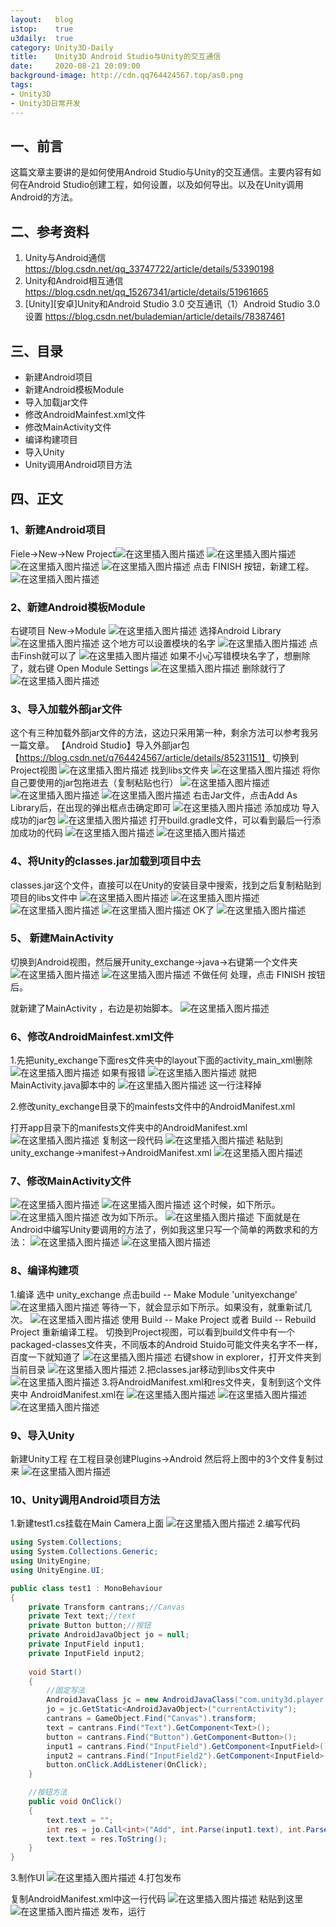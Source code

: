 ```yaml
---
layout:   blog
istop:	  true
u3daily:  true
category: Unity3D-Daily
title:    Unity3D Android Studio与Unity的交互通信
date:     2020-08-21 20:09:00
background-image: http://cdn.qq764424567.top/as0.png
tags:
- Unity3D
- Unity3D日常开发
---
```


## 一、前言
这篇文章主要讲的是如何使用Android Studio与Unity的交互通信。主要内容有如何在Android Studio创建工程，如何设置，以及如何导出。以及在Unity调用Android的方法。

## 二、参考资料
1. Unity与Android通信 https://blog.csdn.net/qq_33747722/article/details/53390198
2. Unity和Android相互通信 https://blog.csdn.net/qq_15267341/article/details/51961665
3. [Unity][安卓]Unity和Android Studio 3.0 交互通讯（1）Android Studio 3.0 设置 https://blog.csdn.net/bulademian/article/details/78387461

## 三、目录
- 新建Android项目
- 新建Android模板Module
- 导入加载jar文件
- 修改AndroidMainfest.xml文件
- 修改MainActivity文件
- 编译构建项目
- 导入Unity
- Unity调用Android项目方法

## 四、正文

### 1、新建Android项目
Fiele->New->New Project![在这里插入图片描述](https://img-blog.csdnimg.cn/20181224141416798.png?x-oss-process=image/watermark,type_ZmFuZ3poZW5naGVpdGk,shadow_10,text_aHR0cHM6Ly9ibG9nLmNzZG4ubmV0L3E3NjQ0MjQ1Njc=,size_16,color_FFFFFF,t_70)
![在这里插入图片描述](https://img-blog.csdn.net/20171031084236573?watermark/2/text/aHR0cDovL2Jsb2cuY3Nkbi5uZXQvQnVsYWRlTWlhbg==/font/5a6L5L2T/fontsize/400/fill/I0JBQkFCMA==/dissolve/70/gravity/Center)
![在这里插入图片描述](https://img-blog.csdn.net/20171031084318810?watermark/2/text/aHR0cDovL2Jsb2cuY3Nkbi5uZXQvQnVsYWRlTWlhbg==/font/5a6L5L2T/fontsize/400/fill/I0JBQkFCMA==/dissolve/70/gravity/Center)
![在这里插入图片描述](https://img-blog.csdn.net/20171031084350624?watermark/2/text/aHR0cDovL2Jsb2cuY3Nkbi5uZXQvQnVsYWRlTWlhbg==/font/5a6L5L2T/fontsize/400/fill/I0JBQkFCMA==/dissolve/70/gravity/Center)
点击 FINISH 按钮，新建工程。
![在这里插入图片描述](https://img-blog.csdn.net/20171031084426267?watermark/2/text/aHR0cDovL2Jsb2cuY3Nkbi5uZXQvQnVsYWRlTWlhbg==/font/5a6L5L2T/fontsize/400/fill/I0JBQkFCMA==/dissolve/70/gravity/Center)
### 2、新建Android模板Module
右键项目 New->Module
![在这里插入图片描述](https://img-blog.csdnimg.cn/2018122415552430.png?x-oss-process=image/watermark,type_ZmFuZ3poZW5naGVpdGk,shadow_10,text_aHR0cHM6Ly9ibG9nLmNzZG4ubmV0L3E3NjQ0MjQ1Njc=,size_16,color_FFFFFF,t_70)
选择Android Library
![在这里插入图片描述](https://img-blog.csdnimg.cn/20181224155617625.png?x-oss-process=image/watermark,type_ZmFuZ3poZW5naGVpdGk,shadow_10,text_aHR0cHM6Ly9ibG9nLmNzZG4ubmV0L3E3NjQ0MjQ1Njc=,size_16,color_FFFFFF,t_70)
这个地方可以设置模块的名字
![在这里插入图片描述](https://img-blog.csdnimg.cn/20181224155843137.png?x-oss-process=image/watermark,type_ZmFuZ3poZW5naGVpdGk,shadow_10,text_aHR0cHM6Ly9ibG9nLmNzZG4ubmV0L3E3NjQ0MjQ1Njc=,size_16,color_FFFFFF,t_70)
点击Finsh就可以了
![在这里插入图片描述](https://img-blog.csdnimg.cn/2018122415591326.png?x-oss-process=image/watermark,type_ZmFuZ3poZW5naGVpdGk,shadow_10,text_aHR0cHM6Ly9ibG9nLmNzZG4ubmV0L3E3NjQ0MjQ1Njc=,size_16,color_FFFFFF,t_70)
如果不小心写错模块名字了，想删除了，就右键 Open Module Settings
![在这里插入图片描述](https://img-blog.csdnimg.cn/20181224160124573.png?x-oss-process=image/watermark,type_ZmFuZ3poZW5naGVpdGk,shadow_10,text_aHR0cHM6Ly9ibG9nLmNzZG4ubmV0L3E3NjQ0MjQ1Njc=,size_16,color_FFFFFF,t_70)
删除就行了
![在这里插入图片描述](https://img-blog.csdnimg.cn/20181224160203404.png?x-oss-process=image/watermark,type_ZmFuZ3poZW5naGVpdGk,shadow_10,text_aHR0cHM6Ly9ibG9nLmNzZG4ubmV0L3E3NjQ0MjQ1Njc=,size_16,color_FFFFFF,t_70)

### 3、导入加载外部jar文件
 这个有三种加载外部jar文件的方法，这边只采用第一种，剩余方法可以参考我另一篇文章。
 【Android Studio】导入外部jar包【https://blog.csdn.net/q764424567/article/details/85231151】
 切换到Project视图
 ![在这里插入图片描述](https://img-blog.csdnimg.cn/20181224105624900.png?x-oss-process=image/watermark,type_ZmFuZ3poZW5naGVpdGk,shadow_10,text_aHR0cHM6Ly9ibG9nLmNzZG4ubmV0L3E3NjQ0MjQ1Njc=,size_16,color_FFFFFF,t_70)
 找到libs文件夹
 ![在这里插入图片描述](https://img-blog.csdnimg.cn/20181224105717925.png?x-oss-process=image/watermark,type_ZmFuZ3poZW5naGVpdGk,shadow_10,text_aHR0cHM6Ly9ibG9nLmNzZG4ubmV0L3E3NjQ0MjQ1Njc=,size_16,color_FFFFFF,t_70)
 将你自己要使用的jar包拖进去（复制粘贴也行）
 ![在这里插入图片描述](https://img-blog.csdnimg.cn/20181224105808834.png?x-oss-process=image/watermark,type_ZmFuZ3poZW5naGVpdGk,shadow_10,text_aHR0cHM6Ly9ibG9nLmNzZG4ubmV0L3E3NjQ0MjQ1Njc=,size_16,color_FFFFFF,t_70)
 ![在这里插入图片描述](https://img-blog.csdnimg.cn/20181224105834626.png?x-oss-process=image/watermark,type_ZmFuZ3poZW5naGVpdGk,shadow_10,text_aHR0cHM6Ly9ibG9nLmNzZG4ubmV0L3E3NjQ0MjQ1Njc=,size_16,color_FFFFFF,t_70)
 ![在这里插入图片描述](https://img-blog.csdnimg.cn/20181224105850898.png?x-oss-process=image/watermark,type_ZmFuZ3poZW5naGVpdGk,shadow_10,text_aHR0cHM6Ly9ibG9nLmNzZG4ubmV0L3E3NjQ0MjQ1Njc=,size_16,color_FFFFFF,t_70)
 右击Jar文件，点击Add As Library后，在出现的弹出框点击确定即可
 ![在这里插入图片描述](https://img-blog.csdnimg.cn/20181224111648475.png?x-oss-process=image/watermark,type_ZmFuZ3poZW5naGVpdGk,shadow_10,text_aHR0cHM6Ly9ibG9nLmNzZG4ubmV0L3E3NjQ0MjQ1Njc=,size_16,color_FFFFFF,t_70)
 添加成功
导入成功的jar包
![在这里插入图片描述](https://img-blog.csdnimg.cn/20181224111740527.png)
打开build.gradle文件，可以看到最后一行添加成功的代码
![在这里插入图片描述](https://img-blog.csdnimg.cn/20181224160424347.png?x-oss-process=image/watermark,type_ZmFuZ3poZW5naGVpdGk,shadow_10,text_aHR0cHM6Ly9ibG9nLmNzZG4ubmV0L3E3NjQ0MjQ1Njc=,size_16,color_FFFFFF,t_70)
![在这里插入图片描述](https://img-blog.csdnimg.cn/20181224111906285.png?x-oss-process=image/watermark,type_ZmFuZ3poZW5naGVpdGk,shadow_10,text_aHR0cHM6Ly9ibG9nLmNzZG4ubmV0L3E3NjQ0MjQ1Njc=,size_16,color_FFFFFF,t_70)
### 4、将Unity的classes.jar加载到项目中去
classes.jar这个文件，直接可以在Unity的安装目录中搜索，找到之后复制粘贴到项目的libs文件中
![在这里插入图片描述](https://img-blog.csdnimg.cn/20181224161038964.png?x-oss-process=image/watermark,type_ZmFuZ3poZW5naGVpdGk,shadow_10,text_aHR0cHM6Ly9ibG9nLmNzZG4ubmV0L3E3NjQ0MjQ1Njc=,size_16,color_FFFFFF,t_70)
![在这里插入图片描述](https://img-blog.csdnimg.cn/20181224161054316.png)
![在这里插入图片描述](https://img-blog.csdnimg.cn/20181224162111209.png?x-oss-process=image/watermark,type_ZmFuZ3poZW5naGVpdGk,shadow_10,text_aHR0cHM6Ly9ibG9nLmNzZG4ubmV0L3E3NjQ0MjQ1Njc=,size_16,color_FFFFFF,t_70)
![在这里插入图片描述](https://img-blog.csdnimg.cn/20181224162124288.png)
OK了
![在这里插入图片描述](https://img-blog.csdnimg.cn/20181224162212996.png?x-oss-process=image/watermark,type_ZmFuZ3poZW5naGVpdGk,shadow_10,text_aHR0cHM6Ly9ibG9nLmNzZG4ubmV0L3E3NjQ0MjQ1Njc=,size_16,color_FFFFFF,t_70)
### 5、 新建MainActivity 
切换到Android视图，然后展开unity_exchange->java->右键第一个文件夹
![在这里插入图片描述](https://img-blog.csdn.net/20171030102911240?watermark/2/text/aHR0cDovL2Jsb2cuY3Nkbi5uZXQvQnVsYWRlTWlhbg==/font/5a6L5L2T/fontsize/400/fill/I0JBQkFCMA==/dissolve/70/gravity/Center)
![在这里插入图片描述](https://img-blog.csdnimg.cn/20181224173150614.png?x-oss-process=image/watermark,type_ZmFuZ3poZW5naGVpdGk,shadow_10,text_aHR0cHM6Ly9ibG9nLmNzZG4ubmV0L3E3NjQ0MjQ1Njc=,size_16,color_FFFFFF,t_70)
不做任何 处理，点击 FINISH 按钮后。

就新建了MainActivity ，右边是初始脚本。
![在这里插入图片描述](https://img-blog.csdn.net/20171030103003747?watermark/2/text/aHR0cDovL2Jsb2cuY3Nkbi5uZXQvQnVsYWRlTWlhbg==/font/5a6L5L2T/fontsize/400/fill/I0JBQkFCMA==/dissolve/70/gravity/Center)
### 6、修改AndroidMainfest.xml文件
1.先把unity_exchange下面res文件夹中的layout下面的activity_main_xml删除
![在这里插入图片描述](https://img-blog.csdn.net/20171030103201265?watermark/2/text/aHR0cDovL2Jsb2cuY3Nkbi5uZXQvQnVsYWRlTWlhbg==/font/5a6L5L2T/fontsize/400/fill/I0JBQkFCMA==/dissolve/70/gravity/Center)
如果有报错
![在这里插入图片描述](https://img-blog.csdnimg.cn/20181224173250702.png?x-oss-process=image/watermark,type_ZmFuZ3poZW5naGVpdGk,shadow_10,text_aHR0cHM6Ly9ibG9nLmNzZG4ubmV0L3E3NjQ0MjQ1Njc=,size_16,color_FFFFFF,t_70)
就把MainActivity.java脚本中的
![在这里插入图片描述](https://img-blog.csdnimg.cn/20181224173313873.png)
这一行注释掉

2.修改unity_exchange目录下的mainfests文件中的AndroidManifest.xml

打开app目录下的manifests文件夹中的AndroidManifest.xml
![在这里插入图片描述](https://img-blog.csdnimg.cn/20181224173601833.png?x-oss-process=image/watermark,type_ZmFuZ3poZW5naGVpdGk,shadow_10,text_aHR0cHM6Ly9ibG9nLmNzZG4ubmV0L3E3NjQ0MjQ1Njc=,size_16,color_FFFFFF,t_70)
复制这一段代码
![在这里插入图片描述](https://img-blog.csdnimg.cn/2018122417361684.png)
粘贴到unity_exchange->manifest->AndroidManifest.xml
![在这里插入图片描述](https://img-blog.csdnimg.cn/20181224173703500.png?x-oss-process=image/watermark,type_ZmFuZ3poZW5naGVpdGk,shadow_10,text_aHR0cHM6Ly9ibG9nLmNzZG4ubmV0L3E3NjQ0MjQ1Njc=,size_16,color_FFFFFF,t_70)
### 7、修改MainActivity文件
![在这里插入图片描述](https://img-blog.csdnimg.cn/20181224173809635.png?x-oss-process=image/watermark,type_ZmFuZ3poZW5naGVpdGk,shadow_10,text_aHR0cHM6Ly9ibG9nLmNzZG4ubmV0L3E3NjQ0MjQ1Njc=,size_16,color_FFFFFF,t_70)
![在这里插入图片描述](https://img-blog.csdn.net/20171030104822980?watermark/2/text/aHR0cDovL2Jsb2cuY3Nkbi5uZXQvQnVsYWRlTWlhbg==/font/5a6L5L2T/fontsize/400/fill/I0JBQkFCMA==/dissolve/70/gravity/Center)
这个时候，如下所示。
![在这里插入图片描述](https://img-blog.csdn.net/20171030105027763?watermark/2/text/aHR0cDovL2Jsb2cuY3Nkbi5uZXQvQnVsYWRlTWlhbg==/font/5a6L5L2T/fontsize/400/fill/I0JBQkFCMA==/dissolve/70/gravity/Center)
改为如下所示。
![在这里插入图片描述](https://img-blog.csdn.net/20171030105128444?watermark/2/text/aHR0cDovL2Jsb2cuY3Nkbi5uZXQvQnVsYWRlTWlhbg==/font/5a6L5L2T/fontsize/400/fill/I0JBQkFCMA==/dissolve/70/gravity/Center)
下面就是在Android中编写Unity要调用的方法了，例如我这里只写一个简单的两数求和的方法：
![在这里插入图片描述](https://img-blog.csdnimg.cn/20181224173943526.png)
![在这里插入图片描述](https://img-blog.csdn.net/20171030105723212?watermark/2/text/aHR0cDovL2Jsb2cuY3Nkbi5uZXQvQnVsYWRlTWlhbg==/font/5a6L5L2T/fontsize/400/fill/I0JBQkFCMA==/dissolve/70/gravity/Center)

### 8、编译构建项
1.编译
选中 unity_exchange 点击build -- Make Module 'unityexchange'
![在这里插入图片描述](https://img-blog.csdn.net/20171030105820470?watermark/2/text/aHR0cDovL2Jsb2cuY3Nkbi5uZXQvQnVsYWRlTWlhbg==/font/5a6L5L2T/fontsize/400/fill/I0JBQkFCMA==/dissolve/70/gravity/Center)
等待一下，就会显示如下所示。如果没有，就重新试几次。
![在这里插入图片描述](https://img-blog.csdn.net/20171030110403772?watermark/2/text/aHR0cDovL2Jsb2cuY3Nkbi5uZXQvQnVsYWRlTWlhbg==/font/5a6L5L2T/fontsize/400/fill/I0JBQkFCMA==/dissolve/70/gravity/Center)
使用 Build -- Make Project 或者 Build -- Rebuild Project 重新编译工程。
切換到Project视图，可以看到build文件中有一个packaged-classes文件夹，不同版本的Android Stuido可能文件夹名字不一样，百度一下就知道了 
![在这里插入图片描述](https://img-blog.csdnimg.cn/20181224174721247.png?x-oss-process=image/watermark,type_ZmFuZ3poZW5naGVpdGk,shadow_10,text_aHR0cHM6Ly9ibG9nLmNzZG4ubmV0L3E3NjQ0MjQ1Njc=,size_16,color_FFFFFF,t_70)
右键show in explorer，打开文件夹到当前目录
![在这里插入图片描述](https://img-blog.csdnimg.cn/20181224174842702.png?x-oss-process=image/watermark,type_ZmFuZ3poZW5naGVpdGk,shadow_10,text_aHR0cHM6Ly9ibG9nLmNzZG4ubmV0L3E3NjQ0MjQ1Njc=,size_16,color_FFFFFF,t_70)
2.把classes.jar移动到libs文件夹中
![在这里插入图片描述](https://img-blog.csdnimg.cn/201812241750460.png?x-oss-process=image/watermark,type_ZmFuZ3poZW5naGVpdGk,shadow_10,text_aHR0cHM6Ly9ibG9nLmNzZG4ubmV0L3E3NjQ0MjQ1Njc=,size_16,color_FFFFFF,t_70)
3.将AndroidManifest.xml和res文件夹，复制到这个文件夹中
AndroidManifest.xml在
![在这里插入图片描述](https://img-blog.csdnimg.cn/20181224175244332.png?x-oss-process=image/watermark,type_ZmFuZ3poZW5naGVpdGk,shadow_10,text_aHR0cHM6Ly9ibG9nLmNzZG4ubmV0L3E3NjQ0MjQ1Njc=,size_16,color_FFFFFF,t_70)
![在这里插入图片描述](https://img-blog.csdnimg.cn/20181224180145965.png?x-oss-process=image/watermark,type_ZmFuZ3poZW5naGVpdGk,shadow_10,text_aHR0cHM6Ly9ibG9nLmNzZG4ubmV0L3E3NjQ0MjQ1Njc=,size_16,color_FFFFFF,t_70)
![在这里插入图片描述](https://img-blog.csdnimg.cn/20181224175742175.png?x-oss-process=image/watermark,type_ZmFuZ3poZW5naGVpdGk,shadow_10,text_aHR0cHM6Ly9ibG9nLmNzZG4ubmV0L3E3NjQ0MjQ1Njc=,size_16,color_FFFFFF,t_70)
### 9、导入Unity
新建Unity工程
在工程目录创建Plugins->Android
然后将上图中的3个文件复制过来
![在这里插入图片描述](https://img-blog.csdnimg.cn/20181224180204677.png)

### 10、Unity调用Android项目方法
1.新建test1.cs挂载在Main Camera上面
![在这里插入图片描述](https://img-blog.csdnimg.cn/20181224180327884.png?x-oss-process=image/watermark,type_ZmFuZ3poZW5naGVpdGk,shadow_10,text_aHR0cHM6Ly9ibG9nLmNzZG4ubmV0L3E3NjQ0MjQ1Njc=,size_16,color_FFFFFF,t_70)
2.编写代码

```csharp
using System.Collections;
using System.Collections.Generic;
using UnityEngine;
using UnityEngine.UI;

public class test1 : MonoBehaviour
{
    private Transform cantrans;//Canvas
    private Text text;//text
    private Button button;//按钮
    private AndroidJavaObject jo = null;
    private InputField input1;
    private InputField input2;
    
    void Start()
    {
        //固定写法
        AndroidJavaClass jc = new AndroidJavaClass("com.unity3d.player.UnityPlayer");
        jo = jc.GetStatic<AndroidJavaObject>("currentActivity");
        cantrans = GameObject.Find("Canvas").transform;
        text = cantrans.Find("Text").GetComponent<Text>();
        button = cantrans.Find("Button").GetComponent<Button>();
        input1 = cantrans.Find("InputField").GetComponent<InputField>();
        input2 = cantrans.Find("InputField2").GetComponent<InputField>();
        button.onClick.AddListener(OnClick);
    }

    //按钮方法
    public void OnClick()
    {
        text.text = "";
        int res = jo.Call<int>("Add", int.Parse(input1.text), int.Parse(input2.text));
        text.text = res.ToString();
    }
}

```
3.制作UI
![在这里插入图片描述](https://img-blog.csdnimg.cn/20181224180558512.png?x-oss-process=image/watermark,type_ZmFuZ3poZW5naGVpdGk,shadow_10,text_aHR0cHM6Ly9ibG9nLmNzZG4ubmV0L3E3NjQ0MjQ1Njc=,size_16,color_FFFFFF,t_70)
4.打包发布

复制AndroidManifest.xml中这一行代码
![在这里插入图片描述](https://img-blog.csdnimg.cn/20181224180459254.png?x-oss-process=image/watermark,type_ZmFuZ3poZW5naGVpdGk,shadow_10,text_aHR0cHM6Ly9ibG9nLmNzZG4ubmV0L3E3NjQ0MjQ1Njc=,size_16,color_FFFFFF,t_70)
粘贴到这里
![在这里插入图片描述](https://img-blog.csdnimg.cn/20181224180651128.png?x-oss-process=image/watermark,type_ZmFuZ3poZW5naGVpdGk,shadow_10,text_aHR0cHM6Ly9ibG9nLmNzZG4ubmV0L3E3NjQ0MjQ1Njc=,size_16,color_FFFFFF,t_70)
发布，运行



